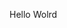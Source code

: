 Hello Wolrd
























































































































































































































































































































































































































































































































































































































































































































































































































































































































































































































































































































































































































































































































































































































































































































































































































































































































































































































































































































































































































































































































































































































































































































































































































































































































































































































































































































































































































































































































































































